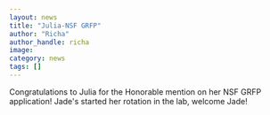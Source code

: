 ```yaml
---
layout: news
title: "Julia-NSF GRFP"
author: "Richa"
author_handle: richa
image: 
category: news
tags: []
---
```

Congratulations to Julia for the Honorable mention on her NSF GRFP application! Jade's started her rotation in the lab, welcome Jade!